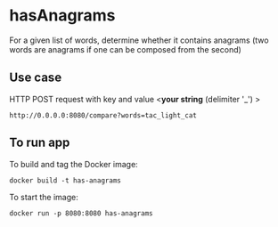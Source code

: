 # hasAnagrams
For a given list of words, determine whether it contains anagrams (two words are anagrams if one can be composed from the second)

## Use case

HTTP POST request with key <words> and value <**your string** (delimiter '_') >
``` 
http://0.0.0.0:8080/compare?words=tac_light_cat
```

## To run app
To build and tag the Docker image:
``` console
docker build -t has-anagrams
```
To start the image:
``` console
docker run -p 8080:8080 has-anagrams
```
